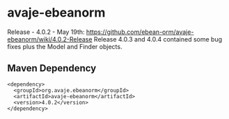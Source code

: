 avaje-ebeanorm
==============
Release - 4.0.2 - May 19th: https://github.com/ebean-orm/avaje-ebeanorm/wiki/4.0.2-Release
Release 4.0.3 and 4.0.4 contained some bug fixes plus the Model and Finder objects.


Maven Dependency
----------------
    <dependency>
      <groupId>org.avaje.ebeanorm</groupId>
      <artifactId>avaje-ebeanorm</artifactId>
      <version>4.0.2</version>
    </dependency>
    
